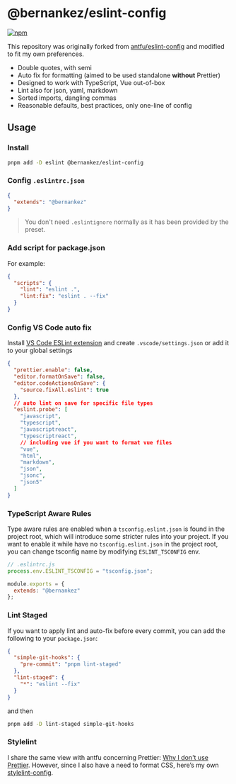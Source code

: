 # @bernankez/eslint-config

[![npm](https://img.shields.io/npm/v/@bernankez/eslint-config?color=green&label=npm)](https://www.npmjs.com/package/@bernankez/eslint-config)

This repository was originally forked from [antfu/eslint-config](https://github.com/antfu/eslint-config) and modified to fit my own preferences.

- Double quotes, with semi
- Auto fix for formatting (aimed to be used standalone **without** Prettier)
- Designed to work with TypeScript, Vue out-of-box
- Lint also for json, yaml, markdown
- Sorted imports, dangling commas
- Reasonable defaults, best practices, only one-line of config

## Usage

### Install

```bash
pnpm add -D eslint @bernankez/eslint-config
```

### Config `.eslintrc.json`

```json
{
  "extends": "@bernankez"
}
```

> You don't need `.eslintignore` normally as it has been provided by the preset.

### Add script for package.json

For example:

```json
{
  "scripts": {
    "lint": "eslint .",
    "lint:fix": "eslint . --fix"
  }
}
```

### Config VS Code auto fix

Install [VS Code ESLint extension](https://marketplace.visualstudio.com/items?itemName=dbaeumer.vscode-eslint) and create `.vscode/settings.json` or add it to your global settings

```json
{
  "prettier.enable": false,
  "editor.formatOnSave": false,
  "editor.codeActionsOnSave": {
    "source.fixAll.eslint": true
  },
  // auto lint on save for specific file types
  "eslint.probe": [
    "javascript",
    "typescript",
    "javascriptreact",
    "typescriptreact",
    // including vue if you want to format vue files
    "vue",
    "html",
    "markdown",
    "json",
    "jsonc",
    "json5"
  ]
}
```

### TypeScript Aware Rules

Type aware rules are enabled when a `tsconfig.eslint.json` is found in the project root, which will introduce some stricter rules into your project. If you want to enable it while have no `tsconfig.eslint.json` in the project root, you can change tsconfig name by modifying `ESLINT_TSCONFIG` env. 

```js
// .eslintrc.js
process.env.ESLINT_TSCONFIG = "tsconfig.json";

module.exports = {
  extends: "@bernankez"
};
```

### Lint Staged

If you want to apply lint and auto-fix before every commit, you can add the following to your `package.json`:

```json
{
  "simple-git-hooks": {
    "pre-commit": "pnpm lint-staged"
  },
  "lint-staged": {
    "*": "eslint --fix"
  }
}
```

and then

```bash
pnpm add -D lint-staged simple-git-hooks
```

### Stylelint
I share the same view with antfu concerning Prettier: [Why I don't use Prettier](https://antfu.me/posts/why-not-prettier). However, since I also have a need to format CSS, here’s my own [stylelint-config](https://github.com/Bernankez/stylelint-config).